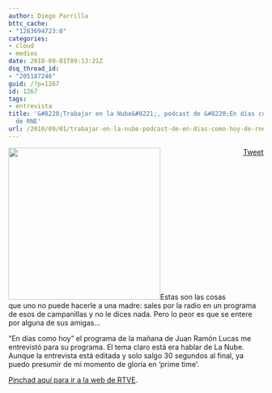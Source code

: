 ```yaml
---
author: Diego Parrilla
bttc_cache:
- "1283694723:0"
categories:
- cloud
- medios
date: 2010-09-01T09:13:21Z
dsq_thread_id:
- "205187246"
guid: /?p=1267
id: 1267
tags:
- entrevista
title: '&#8220;Trabajar en la Nube&#8221;, podcast de &#8220;En días como hoy&#8221;
  de RNE'
url: /2010/09/01/trabajar-en-la-nube-podcast-de-en-dias-como-hoy-de-rne/
---
```


<div style="float: right; margin-left: 10px;">
  <a href="https://twitter.com/share" class="twitter-share-button" data-via="nubeblog" data-hashtags="entrevista" data-count="vertical" data-url="/2010/09/01/trabajar-en-la-nube-podcast-de-en-dias-como-hoy-de-rne/">Tweet</a>
</div>

[<img class="alignright size-full wp-image-1311" title="en-dias-como-hoy" src="/wp-content/uploads/en-dias-como-hoy.jpg" alt="" width="300" height="300" srcset="/wp-content/uploads/en-dias-como-hoy.jpg 300w, /wp-content/uploads/en-dias-como-hoy-150x150.jpg 150w" sizes="(max-width: 300px) 100vw, 300px" />](/wp-content/uploads/en-dias-como-hoy.jpg)Estas son las cosas que uno no puede hacerle a una madre: sales por la radio en un programa de esos de campanillas y no le dices nada. Pero lo peor es que se entere por alguna de sus amigas&#8230;

&#8220;En días como hoy&#8221; el programa de la mañana de Juan Ramón Lucas me entrevistó para su programa. El tema claro está era hablar de La Nube. Aunque la entrevista está editada y solo salgo 30 segundos al final, ya puedo presumir de mi momento de gloria en &#8216;prime time&#8217;.

[Pinchad aquí para ir a la web de RTVE](http://www.rtve.es/mediateca/audios/20100812/trabajar-nube-dias-como-hoy/850025.shtml).
